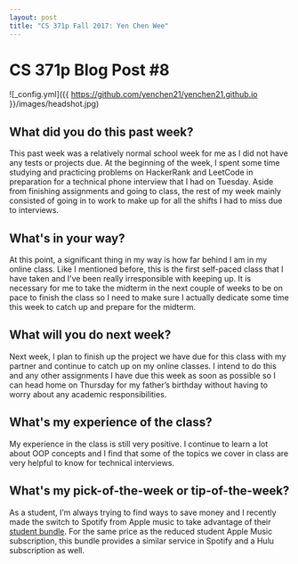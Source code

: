 ```yaml
---
layout: post
title: "CS 371p Fall 2017: Yen Chen Wee"
---
```

# CS 371p Blog Post #8


![_config.yml]({{ https://github.com/yenchen21/yenchen21.github.io }}/images/headshot.jpg)


## What did you do this past week?
This past week was a relatively normal school week for me as I did not have any tests or projects due. At the beginning of the week, I spent some time studying and practicing problems on HackerRank and LeetCode in preparation for a technical phone interview that I had on Tuesday. Aside from finishing assignments and going to class, the rest of my week mainly consisted of going in to work to make up for all the shifts I had to miss due to interviews.
## What's in your way?
At this point, a significant thing in my way is how far behind I am in my 
online class. Like I mentioned before, this is the first self-paced class that 
I have taken and I’ve been really irresponsible with keeping up. It is 
necessary for me to take the midterm in the next couple of weeks to be on pace 
to finish the class so I need to make sure I actually dedicate some time this 
week to catch up and prepare for the midterm.
## What will you do next week?
Next week, I plan to finish up the project we have due for this class with my 
partner and continue to catch up on my online classes. I intend to do this and 
any other assignments I have due this week as soon as possible so I can head 
home on Thursday for my father’s birthday without having to worry about any 
academic responsibilities.
## What's my experience of the class?
My experience in the class is still very positive. I continue to learn a lot 
about OOP concepts and I find that some of the topics we cover in class are 
very helpful to know for technical interviews.
## What's my pick-of-the-week or tip-of-the-week?
As a student, I’m always trying to find ways to save money and I recently made 
the switch to Spotify from Apple music to take advantage of their 
[student bundle]( https://www.spotify.com/us/student/?utm_source=us-en_brand_bundlegeneral_text&utm_medium=paidsearch&utm_campaign=2017q3_us_us_premiumbusiness_hulu&gclid=CMGiqOu6hdcCFRacgQodcb8CUg&gclsrc=ds). For the same price as the reduced student Apple Music subscription, this bundle provides a similar service in Spotify and a Hulu subscription as well.  
